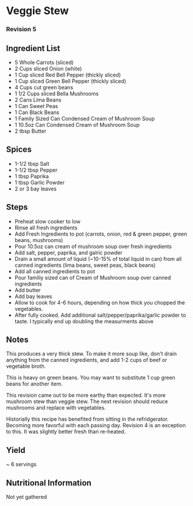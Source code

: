 # Veggie Stew

### Revision 5

## Ingredient List
- 5 Whole Carrots (sliced)
- 2 Cups sliced Onion (white)
- 1 Cup sliced Red Bell Pepper (thickly sliced)
- 1 Cup sliced Green Bell Pepper (thickly sliced)
- 4 Cups cut green beans
- 1 1/2 Cups sliced Bella Mushrooms
- 2 Cans Lima Beans
- 1 Can Sweet Peas
- 1 Can Black Beans
- 1 Family Sized Can Condensed Cream of Mushroom Soup
- 1 10.5oz Can Condensed Cream of Mushroom Soup
- 2 tbsp Butter

## Spices
- 1-1/2 tbsp Salt
- 1-1/2 tbsp Pepper
- 1 tbsp Paprika
- 1 tbsp Garlic Powder
- 2 or 3 bay leaves

## Steps
* Preheat slow cooker to low
* Rinse all fresh ingredients
* Add Fresh Ingredients to pot (carrots, onion, red & green pepper, green beans, mushrooms)
* Pour 10.5oz can cream of mushroom soup over fresh ingredients
* Add salt, pepper, paprika, and galric powder
* Drain a small amount of liquid (~10-15% of total liquid in can) from all canned ingredients (lima beans, sweet peas, black beans)
* Add all canned ingredients to pot
* Pour familiy sized can of Cream of Mushroom soup over canned ingredients
* Add butter
* Add bay leaves
* Allow to cook for 4-6 hours, depending on how thick you chopped the vegetables.
* After fully cooked. Add additional salt/pepper/paprika/garlic powder to taste. I typically end up doubling the measurments above

## Notes
This produces a very thick stew. To make it more soup like, don't drain anything from the canned ingredients, and add 1-2 cups of beef or vegetable broth.

This is heavy on green beans. You may want to substitute 1 cup green beans for another item.

This revision came out to be more earthy than expected. It's more mushroom stew than veggie stew. The next revision should reduce mushrooms and replace with vegetables.

Historially this recipe has benefited from sitting in the refridgerator. Becoming more favorful with each passing day. Revision 4 is an exception to this. It was slightly better fresh than re-heated.

## Yield
~ 6 servings

## Nutritional Information
Not yet gathered

